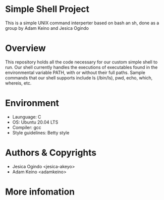 # Simple Shell Project
This is a simple UNIX command interperter based on bash an sh, done as a group by Adam Keino and Jesica Ogindo

# Overview
This repository holds all the code necessary for our custom simple shell to run. Our shell currently handles the executions of executables found in the environmental variable PATH, with or without their full paths. Sample commands that our shell supports include ls (/bin/ls), pwd, echo, which, whereis, etc.
# Environment
- Launguage: C
- OS: Ubuntu 20.04 LTS
- Compiler: gcc
- Style guidelines: Betty style

# Authors & Copyrights
- Jesica Ogindo \<jesica-akeyo\>
- Adam Keino \<adamkeino\>

# More infomation
